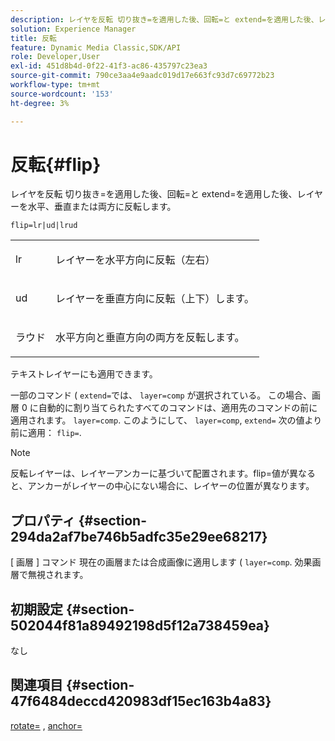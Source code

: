 ```yaml
---
description: レイヤを反転 切り抜き=を適用した後、回転=と extend=を適用した後、レイヤーを水平、垂直または両方に反転します。
solution: Experience Manager
title: 反転
feature: Dynamic Media Classic,SDK/API
role: Developer,User
exl-id: 451d8b4d-0f22-41f3-ac86-435797c23ea3
source-git-commit: 790ce3aa4e9aadc019d17e663fc93d7c69772b23
workflow-type: tm+mt
source-wordcount: '153'
ht-degree: 3%

---
```


# 反転{#flip}

レイヤを反転 切り抜き=を適用した後、回転=と extend=を適用した後、レイヤーを水平、垂直または両方に反転します。

`flip=lr|ud|lrud`

<table id="simpletable_072CA0E24B7146D48AEFD70E51E849C2"> 
 <tr class="strow"> 
  <td class="stentry"> <p> <span class="codeph"> lr </span> </p> </td> 
  <td class="stentry"> <p>レイヤーを水平方向に反転（左右） </p> </td> 
 </tr> 
 <tr class="strow"> 
  <td class="stentry"> <p> <span class="codeph"> ud </span> </p> </td> 
  <td class="stentry"> <p>レイヤーを垂直方向に反転（上下）します。 </p> </td> 
 </tr> 
 <tr class="strow"> 
  <td class="stentry"> <p> <span class="codeph"> ラウド </span> </p> </td> 
  <td class="stentry"> <p>水平方向と垂直方向の両方を反転します。 </p> </td> 
 </tr> 
</table>

テキストレイヤーにも適用できます。

一部のコマンド ( `extend=`では、 `layer=comp` が選択されている。 この場合、画層 0 に自動的に割り当てられたすべてのコマンドは、適用先のコマンドの前に適用されます。 `layer=comp`. このようにして、 `layer=comp`, `extend=` 次の値より前に適用： `flip=`.

>[!NOTE]
>
>反転レイヤーは、レイヤーアンカーに基づいて配置されます。flip=値が異なると、アンカーがレイヤーの中心にない場合に、レイヤーの位置が異なります。

## プロパティ {#section-294da2af7be746b5adfc35e29ee68217}

[ 画層 ] コマンド 現在の画層または合成画像に適用します ( `layer=comp`. 効果画層で無視されます。

## 初期設定 {#section-502044f81a89492198d5f12a738459ea}

なし

## 関連項目 {#section-47f6484deccd420983df15ec163b4a83}

[rotate=](../../../../../is-api/http-ref/image-serving-api-ref/c-http-protocol-reference/c-command-reference/r-rotate.md#reference-12abb086635546ec9ec2e1a793dc1096) , [anchor=](../../../../../is-api/http-ref/image-serving-api-ref/c-http-protocol-reference/c-command-reference/r-anchor.md#reference-6661e548ab284b82828d8d94c8ddeb7c)
